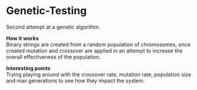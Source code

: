 Genetic-Testing
===============

Second attempt at a genetic algorithm.

**How it works**<br>
Binary strings are created from a random population of chromosomes, once created mutation and crossover are applied in an attempt to increase the overall effectiveness of the population.

**Interesting points**<br>
Trying playing around with the crossover rate, mutation rate, population size and max generations to see how they impact the system.
